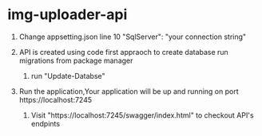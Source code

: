 # img-uploader-api
1. Change appsetting.json line 10 "SqlServer": "your connection string"

2. API is created using code first appraoch to create database run migrations from package manager
    1. run "Update-Databse"

3. Run the application,Your application will be up and running on port https://localhost:7245
    1. Visit "https://localhost:7245/swagger/index.html" to checkout API's endpints

